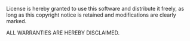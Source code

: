 License is hereby granted to use this software and distribute it
freely, as long as this copyright notice is retained and modifications
are clearly marked.

ALL WARRANTIES ARE HEREBY DISCLAIMED.
